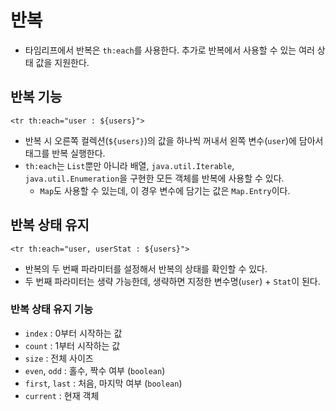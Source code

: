 # 반복
- 타임리프에서 반복은 `th:each`를 사용한다. 추가로 반복에서 사용할 수 있는 여러 상태 값을 지원한다.

## 반복 기능
`<tr th:each="user : ${users}">`
- 반복 시 오른쪽 컬렉션(`${users}`)의 값을 하나씩 꺼내서 왼쪽 변수(`user`)에 담아서 태그를 반복 실행한다.
- `th:each`는 `List`뿐만 아니라 배열, `java.util.Iterable`, `java.util.Enumeration`을 구현한 모든 객체를 반복에 사용할 수 있다.
    - `Map`도 사용할 수 있는데, 이 경우 변수에 담기는 값은 `Map.Entry`이다.

## 반복 상태 유지
`<tr th:each="user, userStat : ${users}">`
- 반복의 두 번째 파라미터를 설정해서 반복의 상태를 확인할 수 있다.
- 두 번째 파라미터는 생략 가능한데, 생략하면 지정한 변수명(`user`) + `Stat`이 된다.

### 반복 상태 유지 기능
- `index` : 0부터 시작하는 값
- `count` : 1부터 시작하는 값
- `size` : 전체 사이즈
- `even`, `odd` : 홀수, 짝수 여부 (`boolean`)
- `first`, `last` : 처음, 마지막 여부 (`boolean`)
- `current` : 현재 객체
